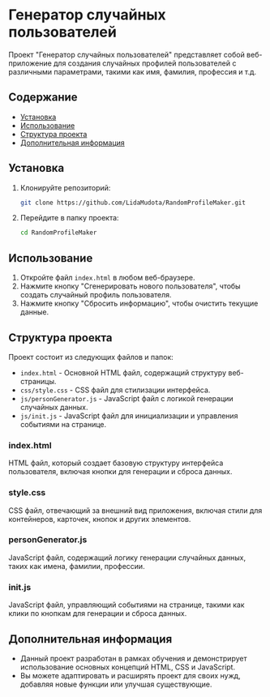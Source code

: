 # Генератор случайных пользователей

Проект "Генератор случайных пользователей" представляет собой веб-приложение для создания случайных профилей пользователей с различными параметрами, такими как имя, фамилия, профессия и т.д.

## Содержание

- [Установка](#установка)
- [Использование](#использование)
- [Структура проекта](#структура-проекта)
- [Дополнительная информация](#дополнительная-информация)

## Установка

1. Клонируйте репозиторий:
    ```bash
    git clone https://github.com/LidaMudota/RandomProfileMaker.git
    ```
2. Перейдите в папку проекта:
    ```bash
    cd RandomProfileMaker
    ```

## Использование

1. Откройте файл `index.html` в любом веб-браузере.
2. Нажмите кнопку "Сгенерировать нового пользователя", чтобы создать случайный профиль пользователя.
3. Нажмите кнопку "Сбросить информацию", чтобы очистить текущие данные.

## Структура проекта

Проект состоит из следующих файлов и папок:

- `index.html` - Основной HTML файл, содержащий структуру веб-страницы.
- `css/style.css` - CSS файл для стилизации интерфейса.
- `js/personGenerator.js` - JavaScript файл с логикой генерации случайных данных.
- `js/init.js` - JavaScript файл для инициализации и управления событиями на странице.

### index.html

HTML файл, который создает базовую структуру интерфейса пользователя, включая кнопки для генерации и сброса данных.

### style.css

CSS файл, отвечающий за внешний вид приложения, включая стили для контейнеров, карточек, кнопок и других элементов.

### personGenerator.js

JavaScript файл, содержащий логику генерации случайных данных, таких как имена, фамилии, профессии.

### init.js

JavaScript файл, управляющий событиями на странице, такими как клики по кнопкам для генерации и сброса данных.

## Дополнительная информация

- Данный проект разработан в рамках обучения и демонстрирует использование основных концепций HTML, CSS и JavaScript.
- Вы можете адаптировать и расширять проект для своих нужд, добавляя новые функции или улучшая существующие.